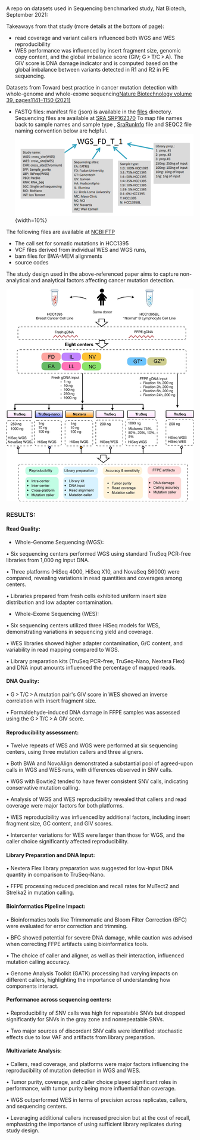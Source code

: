 # 
A repo on datasets used in Sequencing benchmarked study, Nat Biotech, September 2021:

Takeaways from that study (more details at the bottom of page):

- read coverage and variant callers influenced both WGS and WES reproducibility
- WES performance was influenced by insert fragment size, genomic copy content, and the global imbalance score (GIV; G > T/C > A). The GIV score is DNA damage indicator and is computed based on the global imbalance between variants detected in R1 and R2 in PE sequencing.

Datasets from Toward best practice in cancer mutation detection with whole-genome and whole-exome sequencing[Nature Biotechnology volume 39, pages1141–1150 (2021)](https://www.nature.com/articles/s41587-021-00994-5)
- FASTQ files: manifest file (json) is available in the [files](https://github.com/hamidghaedi/sequencing_benchmark_datasets/blob/main/files/sra_explorer_metadata.json) directory. Sequencing files are available at [SRA SRP162370](https://www.ncbi.nlm.nih.gov/sra/?term=SRP162370) To map file names back to sample names and sample type , [SraRunInfo](https://github.com/hamidghaedi/sequencing_benchmark_datasets/blob/main/files/SraRunInfo.csv) file and SEQC2 file naming convention below are helpful.
![image](https://github.com/hamidghaedi/sequencing_benchmark_datasets/blob/main/files/file_naming_convention.png){width=10%}

The following files are available at [NCBI FTP](https://ftp-trace.ncbi.nlm.nih.gov/ReferenceSamples/seqc/)
- The call set for somatic mutations in HCC1395    
-  VCF files derived from individual WES and WGS runs,
-  bam files for BWA-MEM alignments
-  source codes

The study design used in the above-referenced paper aims to capture non-analytical and analytical factors affecting cancer mutation detection.

![image](https://github.com/hamidghaedi/sequencing_benchmark_datasets/blob/main/files/ezgif-1-3bfb46f1cf.jpg)


### RESULTS:

#### Read Quality:
- Whole-Genome Sequencing (WGS):
  
•	Six sequencing centers performed WGS using standard TruSeq PCR-free libraries from 1,000 ng input DNA.

•	Three platforms (HiSeq 4000, HiSeq X10, and NovaSeq S6000) were compared, revealing variations in read quantities and coverages among centers.

•	Libraries prepared from fresh cells exhibited uniform insert size distribution and low adapter contamination.

-	Whole-Exome Sequencing (WES):
  
•	Six sequencing centers utilized three HiSeq models for WES, demonstrating variations in sequencing yield and coverage.

•	WES libraries showed higher adapter contamination, G/C content, and variability in read mapping compared to WGS.

•	Library preparation kits (TruSeq PCR-free, TruSeq-Nano, Nextera Flex) and DNA input amounts influenced the percentage of mapped reads.



#### DNA Quality:
•	G > T/C > A mutation pair's GIV score in WES showed an inverse correlation with insert fragment size.

•	Formaldehyde-induced DNA damage in FFPE samples was assessed using the G > T/C > A GIV score.


####	Reproducibility assessment:

•	Twelve repeats of WES and WGS were performed at six sequencing centers, using three mutation callers and three aligners.

•	Both BWA and NovoAlign demonstrated a substantial pool of agreed-upon calls in WGS and WES runs, with differences observed in SNV calls.

•	WGS with Bowtie2 tended to have fewer consistent SNV calls, indicating conservative mutation calling.

•	Analysis of WGS and WES reproducibility revealed that callers and read coverage were major factors for both platforms.

•	WES reproducibility was influenced by additional factors, including insert fragment size, GC content, and GIV scores.

•	Intercenter variations for WES were larger than those for WGS, and the caller choice significantly affected reproducibility.


#### Library Preparation and DNA Input:

•	Nextera Flex library preparation was suggested for low-input DNA quantity in comparison to TruSeq-Nano.

•	FFPE processing reduced precision and recall rates for MuTect2 and Strelka2 in mutation calling.


#### Bioinformatics Pipeline Impact:

•	Bioinformatics tools like Trimmomatic and Bloom Filter Correction (BFC) were evaluated for error correction and trimming.

•	BFC showed potential for severe DNA damage, while caution was advised when correcting FFPE artifacts using bioinformatics tools.

•	The choice of caller and aligner, as well as their interaction, influenced mutation calling accuracy.

•	Genome Analysis Toolkit (GATK) processing had varying impacts on different callers, highlighting the importance of understanding how components interact.


#### Performance across sequencing centers:

•	Reproducibility of SNV calls was high for repeatable SNVs but dropped significantly for SNVs in the gray zone and nonrepeatable SNVs.

•	Two major sources of discordant SNV calls were identified: stochastic effects due to low VAF and artifacts from library preparation.


#### Multivariate Analysis:

•	Callers, read coverage, and platforms were major factors influencing the reproducibility of mutation detection in WGS and WES.

•	Tumor purity, coverage, and caller choice played significant roles in performance, with tumor purity being more influential than coverage.

•	WGS outperformed WES in terms of precision across replicates, callers, and sequencing centers.

•	Leveraging additional callers increased precision but at the cost of recall, emphasizing the importance of using sufficient library replicates during study design.

